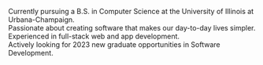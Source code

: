 Currently pursuing a B.S. in Computer Science at the University of Illinois at Urbana-Champaign. \
Passionate about creating software that makes our day-to-day lives simpler. Experienced in full-stack web and app development. \
Actively looking for 2023 new graduate opportunities in Software Development.
